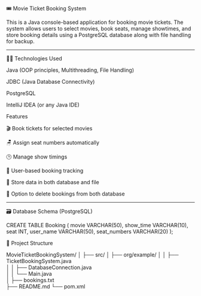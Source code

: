 🎟️ Movie Ticket Booking System

This is a Java console-based application for booking movie tickets. The system allows users to select movies, book seats, manage showtimes, and store booking details using a PostgreSQL database along with file handling for backup.


---

🧑‍💻 Technologies Used

Java (OOP principles, Multithreading, File Handling)

JDBC (Java Database Connectivity)

PostgreSQL

IntelliJ IDEA (or any Java IDE)

Features

🎬 Book tickets for selected movies

🪑 Assign seat numbers automatically

🕒 Manage show timings

👥 User-based booking tracking

💾 Store data in both database and file

🧹 Option to delete bookings from both database 

---

🗃️ Database Schema (PostgreSQL)

CREATE TABLE Booking (
    movie VARCHAR(50),
    show_time VARCHAR(10),
    seat INT,
    user_name VARCHAR(50),
    seat_numbers VARCHAR(20)
);

📁 Project Structure

MovieTicketBookingSystem/
│
├── src/
│   ├── org/example/
│   │   ├── TicketBookingSystem.java   
│   │   ├── DatabaseConnection.java  
│   │   └── Main.java                
│
├── bookings.txt                
├── README.md
└── pom.xml        
